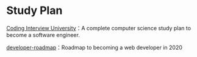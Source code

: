 # Study Plan



[Coding Interview University](https://github.com/jwasham/coding-interview-university)：A complete computer science study plan to become a software engineer.

[developer-roadmap](https://github.com/kamranahmedse/developer-roadmap)：Roadmap to becoming a web developer in 2020

